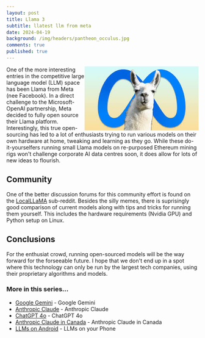 ```yaml
---
layout: post
title: Llama 3
subtitle: llatest llm from meta
date: 2024-04-19
background: /img/headers/pantheon_occulus.jpg
comments: true
published: true
---
```


<img src="/img/posts/meta_llama.jpeg" class="img-fluid" style="float: right" />

One of the more interesting entries in the competitive large language model (LLM) space has been Llama from Meta (nee Facebook).  In a direct challenge to the Microsoft-OpenAI partnership, Meta decided to fully open source their Llama platform.  Interestingly, this true open-sourcing has led to a lot of enthusiasts trying to run various models on their own hardware at home, tweaking and learning as they go.  While these do-it-yourselfers running small Llama models on re-purposed Ethereum mining rigs won't challenge corporate AI data centres soon, it does allow for lots of new ideas to flourish.

## Community

One of the better discussion forums for this community effort is found on the [LocalLLaMA](https://www.reddit.com/r/LocalLLaMA/) sub-reddit. Besides the silly memes, there is suprisingly good comparison of current models along with tips and tricks for running them yourself.  This includes the hardware requirements (Nvidia GPU) and Python setup on Linux.

## Conclusions

For the enthusiat crowd, running open-sourced models will be the way forward for the forseeable future.  I hope that we don't end up in a spot where this technology can only be run by the largest tech companies, using their proprietary algorithms and models.

### More in this series...
* [Google Gemini](/2024/02/16/google-gemini) - Google Gemini
* [Anthropic Claude](/2024/03/04/anthropic-claude) - Anthropic Claude
* [ChatGPT 4o](/2024/05/21/chatgpt-4o) - ChatGPT 4o
* [Anthropic Claude in Canada](/2024/06/05/anthropic-claude-canada) - Anthropic Claude in Canada
* [LLMs on Android](/2024/07/18/llms-on-android) - LLMs on your Phone
